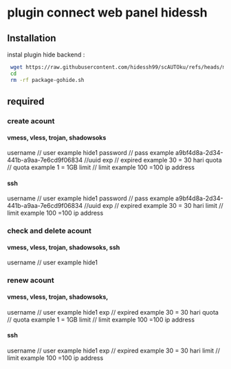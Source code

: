 # plugin connect web panel hidessh
## Installation

 instal plugin hide backend :
   ```bash
    wget https://raw.githubusercontent.com/hidessh99/scAUTOku/refs/heads/main/package-gohide.sh && chmod +x package-gohide.sh && bash package-gohide.sh
    cd 
    rm -rf package-gohide.sh
   ```


## required

### create acount

#### vmess, vless, trojan, shadowsoks

  username // user example hide1
  password // pass example a9bf4d8a-2d34-441b-a9aa-7e6cd9f06834 //uuid
  exp // expired example 30 = 30 hari
  quota // quota example 1 = 1GB
  limit // limit  example 100 =100 ip address

#### ssh

  username // user example hide1
  password // pass example a9bf4d8a-2d34-441b-a9aa-7e6cd9f06834 //uuid
  exp // expired example 30 = 30 hari
  limit // limit  example 100 =100 ip address

### check and delete acount

#### vmess, vless, trojan, shadowsoks, ssh

  username // user example hide1

### renew acount

#### vmess, vless, trojan, shadowsoks,

  username // user example hide1
  exp // expired example 30 = 30 hari
  quota // quota example 1 = 1GB
  limit // limit  example 100 =100 ip address


#### ssh
  username // user example hide1
  exp // expired example 30 = 30 hari
  limit // limit  example 100 =100 ip address
